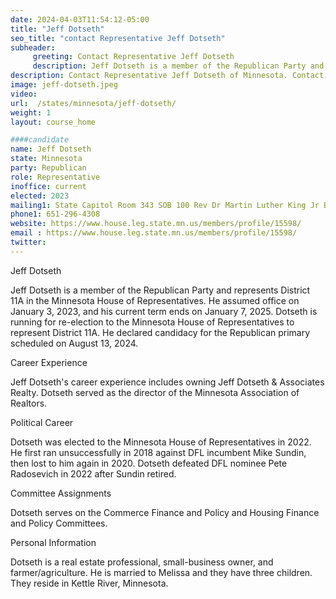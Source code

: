 ```yaml
---
date: 2024-04-03T11:54:12-05:00
title: "Jeff Dotseth"
seo_title: "contact Representative Jeff Dotseth"
subheader:
     greeting: Contact Representative Jeff Dotseth
     description: Jeff Dotseth is a member of the Republican Party and represents District 11A in the Minnesota House of Representatives. He assumed office on January 3, 2023, and his current term ends on January 7, 2025.
description: Contact Representative Jeff Dotseth of Minnesota. Contact information for Jeff Dotseth includes email address, phone number, and mailing address.
image: jeff-dotseth.jpeg
video:
url:  /states/minnesota/jeff-dotseth/
weight: 1
layout: course_home

####candidate
name: Jeff Dotseth
state: Minnesota
party: Republican
role: Representative
inoffice: current
elected: 2023
mailing1: State Capitol Room 343 SOB 100 Rev Dr Martin Luther King Jr Blvd St. Paul, MN 55155-1298
phone1: 651-296-4308
website: https://www.house.leg.state.mn.us/members/profile/15598/
email : https://www.house.leg.state.mn.us/members/profile/15598/
twitter:
---
```


Jeff Dotseth

Jeff Dotseth is a member of the Republican Party and represents District 11A in the Minnesota House of Representatives. He assumed office on January 3, 2023, and his current term ends on January 7, 2025. Dotseth is running for re-election to the Minnesota House of Representatives to represent District 11A. He declared candidacy for the Republican primary scheduled on August 13, 2024.

Career Experience

Jeff Dotseth's career experience includes owning Jeff Dotseth & Associates Realty. Dotseth served as the director of the Minnesota Association of Realtors.

Political Career

Dotseth was elected to the Minnesota House of Representatives in 2022. He first ran unsuccessfully in 2018 against DFL incumbent Mike Sundin, then lost to him again in 2020. Dotseth defeated DFL nominee Pete Radosevich in 2022 after Sundin retired.

Committee Assignments

Dotseth serves on the Commerce Finance and Policy and Housing Finance and Policy Committees.

Personal Information

Dotseth is a real estate professional, small-business owner, and farmer/agriculture. He is married to Melissa and they have three children. They reside in Kettle River, Minnesota.
